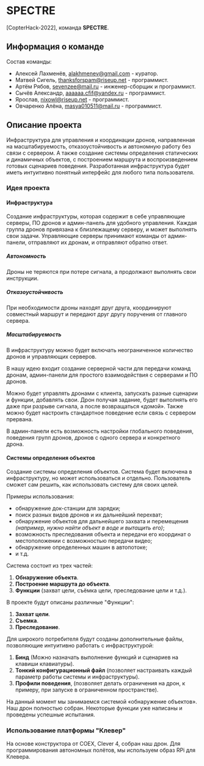 # SPECTRE

[CopterHack-2022], команда **SPECTRE**.

## Информация о команде

Состав команды:

* Алексей Лахменёв, alakhmenev@gmail.com - куратор.
* Матвей Сигель, thanksforspam@riseup.net - программист.
* Артём Рябов, sevenzee@mail.ru - инженер-сборщик и программист.
* Сычёв Александр, aaaaaa.cfif@yandex.ru - программист.
* Ярослав, nixowl@riseup.net - программист.
* Овчаренко Алёна, masya010511@mail.ru - программист.

## Описание проекта

Инфраструктура для управления и координации дронов, направленная на масштабируемость, отказоустойчивость и автономную работу без связи с сервером. А также создание системы определения статических и динамичных объектов, с построением маршрута и воспроизведением готовых сценариев поведения. Разработанная инфраструктура будет иметь интуитивно понятный интерфейс для любого типа пользователя.

### Идея проекта

#### Инфраструктура

Создание инфраструктуры, которая содержит в себе управляющие серверы, ПО дронов и админ-панель для удобного управления. Каждая группа дронов привязана к близлежащему серверу, и может выполнять свои задачи. Управляющие серверы принимают команды от админ-панели, отправляют их дронам, и отправляют обратно ответ.

##### Автономность

Дроны не теряются при потере сигнала, а продолжают выполнять свои инструкции.

##### Отказоустойчивость

При необходимости дроны находят друг друга, координируют совместный маршрут и передают друг другу поручения от главного сервера.

##### Масштабируемость

В инфраструктуру можно будет включать неограниченное количество дронов и управляющих серверов.

В нашу идею входит создание серверной части для передачи команд дронам, админ-панели для простого взаимодействия с серверами и ПО дронов.

Можно будет управлять дронами с клиента, запускать разные сценарии и функции, добавлять свои. Дрон получая задание, будет выполнять его даже при разрыве сигнала, а после возвращаться «домой». Также можно будет настроить стандартное поведение если связь с сервером прервана.

В админ-панели есть возможность настройки глобального поведения, поведения групп дронов, дронов с одного сервера и конкретного дрона.

#### Системы определения объектов

Создание системы определения объектов. Система будет включена в инфраструктуру, но может использоваться и отдельно. Пользователь сможет сам решить, как использовать систему для своих целей.

Примеры использования:

* обнаружение док-станции для зарядки;
* поиск разных видов дронов и их дальнейший перехват;
* обнаружение объектов для дальнейшего захвата и перемещения *(например, нужно найти объект в воде и вытащить его)*;
* возможность преследования объекта и передачи его координат о местоположении с возможностью передачи видео;
* обнаружение определенных машин в автопотоке;
* и т.д.

Система состоит из трех частей:

1. **Обнаружение объекта**.
2. **Построение маршрута до объекта**.
3. **Функции** (захват цели, съёмка цели, преследование цели и т.д.).

В проекте будут описаны различные "Функции":

1. **Захват цели**.
2. **Съемка**.
3. **Преследование**.

Для широкого потребителя будут созданы дополнительные файлы, позволяющие интуитивно работать с инфраструктурой:

1. **Бинд** (Можно назначать выполнение функций и сценариев на клавиши клавиатуры).
2. **Тонкий конфигурационный файл** (позволяет настраивать каждый параметр работы системы и инфраструктуры).
3. **Профили поведения**, (позволяет делать ограничения на дрон, к примеру, при запуске в ограниченном пространстве).

На данный момент мы занимаемся системой «обнаружение объектов». Наш дрон полностью собран. Некоторые функции уже написаны и проведены успешные испытания.

### Использование платформы "Клевер"

На основе конструктора от COEX, Clever 4, собран наш дрон. Для программирования автономных полётов, мы используем образ RPi для Клевера.
